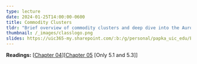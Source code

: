 ```yaml
---
type: lecture
date: 2024-01-25T14:00:00-0600
title: Commodity Clusters
tldr: "Brief overview of commodity clusters and deep dive into the Aurora supercomputer"
thumbnail: /_images/classlogo.png
slides: https://uic365-my.sharepoint.com/:b:/g/personal/papka_uic_edu/ERDoh0LF2dtFgqFp8F7Gk04ByMymquVFjyT5CmPTV3_VJQ?e=QuKU5z
---
```

**Readings:** [[Chapter 04](https://learning.oreilly.com/library/view/high-performance-computing/9780124202153/XHTML/B9780124201583000046/B9780124201583000046.xhtml)][[Chapter 05](https://learning.oreilly.com/library/view/high-performance-computing/9780124202153/XHTML/B9780124201583000058/B9780124201583000058.xhtml) [Only 5.1 and 5.3]]
